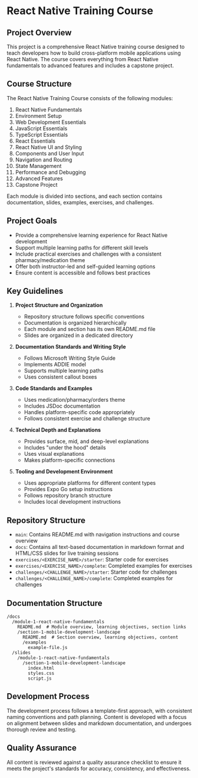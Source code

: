 # React Native Training Course

## Project Overview

This project is a comprehensive React Native training course designed to teach developers how to build cross-platform mobile applications using React Native. The course covers everything from React Native fundamentals to advanced features and includes a capstone project.

## Course Structure

The React Native Training Course consists of the following modules:

1. React Native Fundamentals
2. Environment Setup
3. Web Development Essentials
4. JavaScript Essentials
5. TypeScript Essentials
6. React Essentials
7. React Native UI and Styling
8. Components and User Input
9. Navigation and Routing
10. State Management
11. Performance and Debugging
12. Advanced Features
13. Capstone Project

Each module is divided into sections, and each section contains documentation, slides, examples, exercises, and challenges.

## Project Goals

- Provide a comprehensive learning experience for React Native development
- Support multiple learning paths for different skill levels
- Include practical exercises and challenges with a consistent pharmacy/medication theme
- Offer both instructor-led and self-guided learning options
- Ensure content is accessible and follows best practices

## Key Guidelines

1. **Project Structure and Organization**
   - Repository structure follows specific conventions
   - Documentation is organized hierarchically
   - Each module and section has its own README.md file
   - Slides are organized in a dedicated directory

2. **Documentation Standards and Writing Style**
   - Follows Microsoft Writing Style Guide
   - Implements ADDIE model
   - Supports multiple learning paths
   - Uses consistent callout boxes

3. **Code Standards and Examples**
   - Uses medication/pharmacy/orders theme
   - Includes JSDoc documentation
   - Handles platform-specific code appropriately
   - Follows consistent exercise and challenge structure

4. **Technical Depth and Explanations**
   - Provides surface, mid, and deep-level explanations
   - Includes "under the hood" details
   - Uses visual explanations
   - Makes platform-specific connections

5. **Tooling and Development Environment**
   - Uses appropriate platforms for different content types
   - Provides Expo Go setup instructions
   - Follows repository branch structure
   - Includes local development instructions

## Repository Structure

- `main`: Contains README.md with navigation instructions and course overview
- `docs`: Contains all text-based documentation in markdown format and HTML/CSS slides for live training sessions
- `exercises/<EXERCISE_NAME>/starter`: Starter code for exercises
- `exercises/<EXERCISE_NAME>/complete`: Completed examples for exercises
- `challenges/<CHALLENGE_NAME>/starter`: Starter code for challenges
- `challenges/<CHALLENGE_NAME>/complete`: Completed examples for challenges

## Documentation Structure

```
/docs
  /module-1-react-native-fundamentals
    README.md  # Module overview, learning objectives, section links
    /section-1-mobile-development-landscape
      README.md  # Section overview, learning objectives, content
      /examples
        example-file.js
  /slides
    /module-1-react-native-fundamentals
      /section-1-mobile-development-landscape
        index.html
        styles.css
        script.js
```

## Development Process

The development process follows a template-first approach, with consistent naming conventions and path planning. Content is developed with a focus on alignment between slides and markdown documentation, and undergoes thorough review and testing.

## Quality Assurance

All content is reviewed against a quality assurance checklist to ensure it meets the project's standards for accuracy, consistency, and effectiveness.